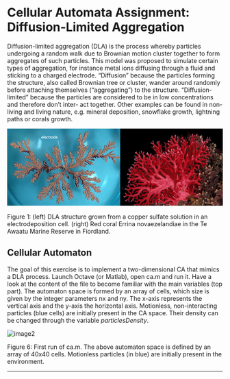 # Cellular Automata Assignment: Diffusion-Limited Aggregation

Diffusion-limited aggregation (DLA) is the process whereby particles undergoing a random walk due to Brownian motion cluster together to form aggregates of such particles. This model was proposed to simulate certain types of aggregation, for instance metal ions diffusing through a fluid and sticking to a charged electrode. “Diffusion” because the particles forming the structure, also called Brownian tree or cluster, wander around randomly before attaching themselves (“aggregating”) to the structure. “Diffusion-limited” because the particles are considered to be in low concentrations and therefore don’t inter- act together. Other examples can be found in non-living and living nature, e.g. mineral deposition, snowflake growth, lightning paths or corals growth.


![image1](ca/CA1.png)


Figure 1: (left) DLA structure grown from a copper sulfate solution in an electrodeposition cell. (right) Red coral Errina novaezelandiae in the Te Awaatu Marine Reserve in Fiordland.

## Cellular Automaton

The goal of this exercise is to implement a two-dimensional CA that mimics a DLA process. Launch Octave (or Matlab), open ca.m and run it.  Have a look at the content of the file to become familiar with the main variables (top part). The automaton space is formed by an array of cells, which size is given by the integer parameters nx and ny. The x-axis represents the vertical axis and the y-axis the horizontal axis.  Motionless, non-interacting particles (blue cells) are initially present in the CA space. Their density can be changed through the variable *particlesDensity*.

![image2](ca/CA2.png)

Figure 6: First run of ca.m.  The above automaton space is defined by an array of
40x40 cells. Motionless particles (in blue) are initially present in the environment.


****
